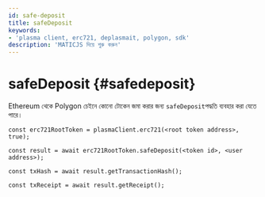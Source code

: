 ```yaml
---
id: safe-deposit
title: safeDeposit
keywords:
- 'plasma client, erc721, deplasmait, polygon, sdk'
description: 'MATICJS দিয়ে শুরু করুন'
---
```


# safeDeposit {#safedeposit}

Ethereum থেকে Polygon চেইনে কোনো টোকেন জমা করার জন্য `safeDeposit`পদ্ধতি ব্যবহার করা যেতে পারে।

```
const erc721RootToken = plasmaClient.erc721(<root token address>, true);

const result = await erc721RootToken.safeDeposit(<token id>, <user address>);

const txHash = await result.getTransactionHash();

const txReceipt = await result.getReceipt();

```
